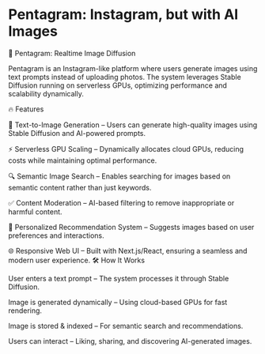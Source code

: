 # Pentagram: Instagram, but with AI Images
🎨 Pentagram: Realtime Image Diffusion

Pentagram is an Instagram-like platform where users generate images using text prompts instead of uploading photos. The system leverages Stable Diffusion running on serverless GPUs, optimizing performance and scalability dynamically.

🔥 Features

🎨 Text-to-Image Generation – Users can generate high-quality images using Stable Diffusion and AI-powered prompts.

⚡ Serverless GPU Scaling – Dynamically allocates cloud GPUs, reducing costs while maintaining optimal performance.

🔍 Semantic Image Search – Enables searching for images based on semantic content rather than just keywords.

✅ Content Moderation – AI-based filtering to remove inappropriate or harmful content.

🎯 Personalized Recommendation System – Suggests images based on user preferences and interactions.

🌐 Responsive Web UI – Built with Next.js/React, ensuring a seamless and modern user experience.
🛠️ How It Works

User enters a text prompt – The system processes it through Stable Diffusion.

Image is generated dynamically – Using cloud-based GPUs for fast rendering.

Image is stored & indexed – For semantic search and recommendations.

Users can interact – Liking, sharing, and discovering AI-generated images.


